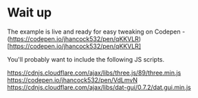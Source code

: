 # Wait up

The example is live and ready for easy tweaking on Codepen - (https://codepen.io/jhancock532/pen/qKKVLR)[https://codepen.io/jhancock532/pen/qKKVLR]

You'll probably want to include the following JS scripts.

https://cdnjs.cloudflare.com/ajax/libs/three.js/89/three.min.js
https://codepen.io/jhancock532/pen/VdLmvN
https://cdnjs.cloudflare.com/ajax/libs/dat-gui/0.7.2/dat.gui.min.js
